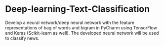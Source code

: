 # Deep-learning-Text-Classification
Develop a neural network/deep neural network with the feature representations of bag of words and  bigram  in  PyCharm  using  TensorFlow  and  Keras  (Scikit-learn  as  well).  The  developed neural network will be used to classify news.



